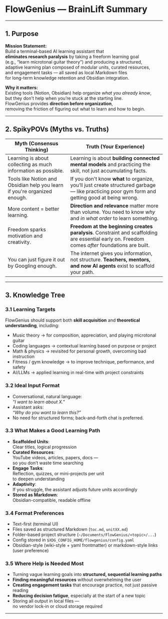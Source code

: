 # FlowGenius — BrainLift Summary

---

## 1. Purpose

**Mission Statement:**  
Build a terminal-based AI learning assistant that  
**eliminates research paralysis** by taking a freeform learning goal  
(e.g., “learn microtonal guitar theory”) and producing a structured,  
adaptive learning plan composed of modular units, curated resources,  
and engagement tasks — all saved as local Markdown files  
for long-term knowledge retention and Obsidian integration.

**Why it matters:**  
Existing tools (Notion, Obsidian) help organize *what you already know*,  
but they don't help when you’re stuck at the starting line.  
FlowGenius provides **direction before organization**,  
removing the friction of figuring out what to learn and how to begin.

---

## 2. SpikyPOVs (Myths vs. Truths)

| **Myth (Consensus Thinking)** | **Truth (Your Experience)** |
|------------------------------|-----------------------------|
| Learning is about collecting as much information as possible. | Learning is about **building connected mental models** and practicing the skill, not just accumulating facts. |
| Tools like Notion and Obsidian help you learn if you're organized enough. | If you don't know **what** to organize, you’ll just create structured garbage — like practicing poor gym form and getting good at being wrong. |
| More content = better learning. | **Direction and relevance** matter more than volume. You need to know *why* and *in what order* to learn something. |
| Freedom sparks motivation and creativity. | **Freedom at the beginning creates paralysis**. Constraint and scaffolding are essential early on. Freedom comes *after* foundations are built. |
| You can just figure it out by Googling enough. | The internet gives you information, not structure. **Teachers, mentors, and now AI agents** exist to scaffold your path. |

---

## 3. Knowledge Tree

### 3.1 Learning Targets

FlowGenius should support both **skill acquisition** and **theoretical understanding**, including:

- Music theory → for composition, appreciation, and playing microtonal guitar  
- Coding languages → contextual learning based on purpose or project  
- Math & physics → revisited for personal growth, overcoming bad instruction  
- Fitness / gym knowledge → to improve technique, performance, and safety  
- AI/LLMs → applied learning in real-time with project constraints

### 3.2 Ideal Input Format

- Conversational, natural language:  
  *"I want to learn about X."*  
- Assistant asks:  
  *“Why do you want to learn this?”*  
- No need for structured forms; back-and-forth chat is preferred.

### 3.3 What Makes a Good Learning Path

- **Scaffolded Units**:  
  Clear titles, logical progression  
- **Curated Resources**:  
  YouTube videos, articles, papers, docs —  
  so you don’t waste time searching  
- **Engage Tasks**:  
  Reflection, quizzes, or mini-projects per unit  
  to deepen understanding  
- **Adaptivity**:  
  If you struggle, the assistant adjusts future units accordingly  
- **Stored as Markdown**:  
  Obsidian-compatible, readable offline

### 3.4 Format Preferences

- Text-first (terminal UI)  
- Files saved as structured Markdown (`toc.md`, `unitXX.md`)  
- Folder-based project structure (`~/Documents/FlowGenius/<topic>/...`)  
- Config stored in `$XDG_CONFIG_HOME/flowgenius/config.yaml`  
- Obsidian-style (wiki-style + yaml frontmatter) or markdown-style links (user preference)

### 3.5 Where Help is Needed Most

- Turning vague learning goals into **structured, sequential learning paths**  
- **Finding meaningful resources** without overwhelming the user  
- **Creating engagement tasks** that encourage practice, not just passive reading  
- **Reducing decision fatigue**, especially at the start of a new topic  
- Storing all output in local files —  
  no vendor lock-in or cloud storage required

---
